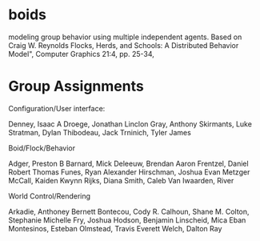 # boids
modeling group behavior using multiple independent agents.  Based on Craig W.
Reynolds Flocks, Herds, and Schools: A Distributed Behavior Model",
Computer Graphics 21:4, pp. 25-34,


# Group Assignments
Configuration/User interface:

Denney, Isaac A
Droege, Jonathan Linclon
Gray, Anthony
Skirmants, Luke
Stratman, Dylan
Thibodeau, Jack
Trninich, Tyler James

Boid/Flock/Behavior

Adger, Preston B
Barnard, Mick
Deleeuw, Brendan Aaron
Frentzel, Daniel Robert Thomas
Funes, Ryan Alexander
Hirschman, Joshua Evan Metzger
McCall, Kaiden Kwynn
Rijks, Diana
Smith, Caleb
Van Iwaarden, River

World Control/Rendering

Arkadie, Anthoney Bernett
Bontecou, Cody R.
Calhoun, Shane M.
Colton, Stephanie Michelle
Fry, Joshua
Hodson, Benjamin
Linscheid, Mica Eban
Montesinos, Esteban
Olmstead, Travis Everett
Welch, Dalton Ray
